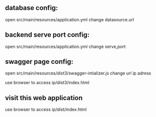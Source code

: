 ## database config:
open src/main/resources/application.yml
change datasource.url

## backend serve port config:
open src/main/resources/application.yml
change serve,port

## swagger page config:
open src/main/resources/dist3/swagger-intializer.js
change url ip adress

use browser to access ip/dist3/index.html

## visit this web application
use browser to access ip/dist/index.html